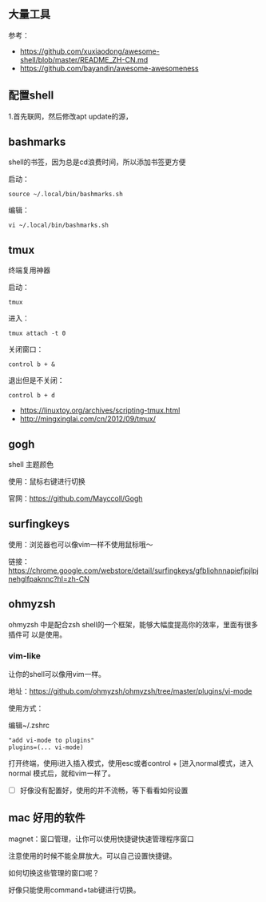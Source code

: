 ## 大量工具

参考：

- https://github.com/xuxiaodong/awesome-shell/blob/master/README_ZH-CN.md
- https://github.com/bayandin/awesome-awesomeness
## 配置shell

1.首先联网，然后修改apt update的源，
## bashmarks

shell的书签，因为总是cd浪费时间，所以添加书签更方便

启动：

```
source ~/.local/bin/bashmarks.sh
```

编辑：

```
vi ~/.local/bin/bashmarks.sh
```



## tmux

终端复用神器

启动：

```
tmux
```

进入：

```
tmux attach -t 0
```

关闭窗口：

```
control b + &
```

退出但是不关闭：

```
control b + d
```

- https://linuxtoy.org/archives/scripting-tmux.html
- http://mingxinglai.com/cn/2012/09/tmux/

## gogh

shell 主题颜色

使用：鼠标右键进行切换

官网：https://github.com/Mayccoll/Gogh

## surfingkeys

使用：浏览器也可以像vim一样不使用鼠标哦～

链接：https://chrome.google.com/webstore/detail/surfingkeys/gfbliohnnapiefjpjlpjnehglfpaknnc?hl=zh-CN

## ohmyzsh

ohmyzsh 中是配合zsh shell的一个框架，能够大幅度提高你的效率，里面有很多插件可
以是使用。


### vim-like

让你的shell可以像用vim一样。

地址：https://github.com/ohmyzsh/ohmyzsh/tree/master/plugins/vi-mode

使用方式：

编辑~/.zshrc

```
"add vi-mode to plugins"
plugins=(... vi-mode)
```

打开终端，使用i进入插入模式，使用esc或者control + [进入normal模式，进入normal
模式后，就和vim一样了。

- [ ] 好像没有配置好，使用的并不流畅，等下看看如何设置
## mac 好用的软件

magnet：窗口管理，让你可以使用快捷键快速管理程序窗口

注意使用的时候不能全屏放大。可以自己设置快捷键。

如何切换这些管理的窗口呢？

好像只能使用command+tab键进行切换。
